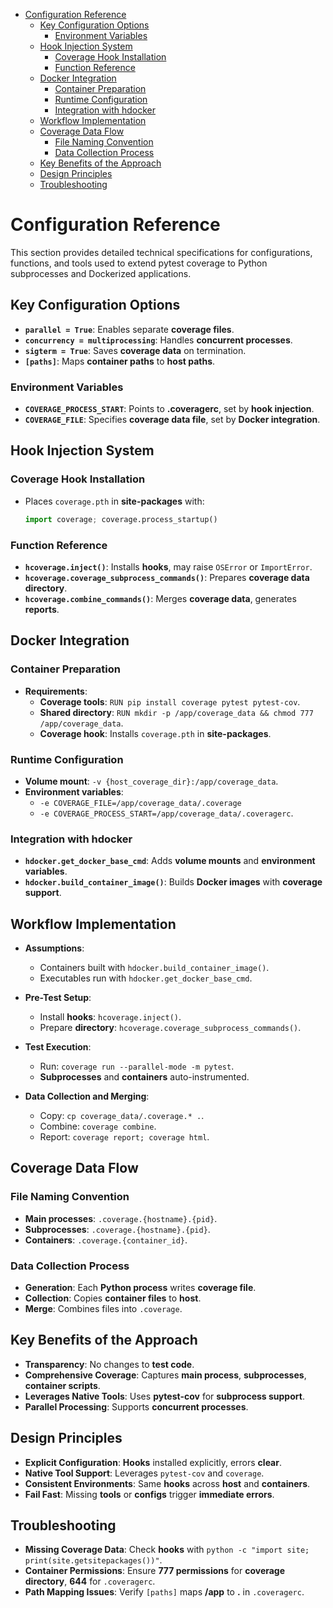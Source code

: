 <!-- toc -->

- [Configuration Reference](#configuration-reference)
  * [Key Configuration Options](#key-configuration-options)
    + [Environment Variables](#environment-variables)
  * [Hook Injection System](#hook-injection-system)
    + [Coverage Hook Installation](#coverage-hook-installation)
    + [Function Reference](#function-reference)
  * [Docker Integration](#docker-integration)
    + [Container Preparation](#container-preparation)
    + [Runtime Configuration](#runtime-configuration)
    + [Integration with hdocker](#integration-with-hdocker)
  * [Workflow Implementation](#workflow-implementation)
  * [Coverage Data Flow](#coverage-data-flow)
    + [File Naming Convention](#file-naming-convention)
    + [Data Collection Process](#data-collection-process)
  * [Key Benefits of the Approach](#key-benefits-of-the-approach)
  * [Design Principles](#design-principles)
  * [Troubleshooting](#troubleshooting)

<!-- tocstop -->

# Configuration Reference

This section provides detailed technical specifications for configurations,
functions, and tools used to extend pytest coverage to Python subprocesses and
Dockerized applications.

## Key Configuration Options

- **`parallel = True`**: Enables separate **coverage files**.
- **`concurrency = multiprocessing`**: Handles **concurrent processes**.
- **`sigterm = True`**: Saves **coverage data** on termination.
- **`[paths]`**: Maps **container paths** to **host paths**.

### Environment Variables

- **`COVERAGE_PROCESS_START`**: Points to **.coveragerc**, set by **hook
  injection**.
- **`COVERAGE_FILE`**: Specifies **coverage data file**, set by **Docker
  integration**.

## Hook Injection System

### Coverage Hook Installation

- Places `coverage.pth` in **site-packages** with:
  ```python
  import coverage; coverage.process_startup()
  ```

### Function Reference

- **`hcoverage.inject()`**: Installs **hooks**, may raise `OSError` or
  `ImportError`.
- **`hcoverage.coverage_subprocess_commands()`**: Prepares **coverage data
  directory**.
- **`hcoverage.combine_commands()`**: Merges **coverage data**, generates
  **reports**.

## Docker Integration

### Container Preparation

- **Requirements**:
  - **Coverage tools**: `RUN pip install coverage pytest pytest-cov`.
  - **Shared directory**:
    `RUN mkdir -p /app/coverage_data && chmod 777 /app/coverage_data`.
  - **Coverage hook**: Installs `coverage.pth` in **site-packages**.

### Runtime Configuration

- **Volume mount**: `-v {host_coverage_dir}:/app/coverage_data`.
- **Environment variables**:
  - `-e COVERAGE_FILE=/app/coverage_data/.coverage`
  - `-e COVERAGE_PROCESS_START=/app/coverage_data/.coveragerc`.

### Integration with hdocker

- **`hdocker.get_docker_base_cmd`**: Adds **volume mounts** and **environment
  variables**.
- **`hdocker.build_container_image()`**: Builds **Docker images** with
  **coverage support**.

## Workflow Implementation

- **Assumptions**:
  - Containers built with `hdocker.build_container_image()`.
  - Executables run with `hdocker.get_docker_base_cmd`.

- **Pre-Test Setup**:
  - Install **hooks**: `hcoverage.inject()`.
  - Prepare **directory**: `hcoverage.coverage_subprocess_commands()`.

- **Test Execution**:
  - Run: `coverage run --parallel-mode -m pytest`.
  - **Subprocesses** and **containers** auto-instrumented.

- **Data Collection and Merging**:
  - Copy: `cp coverage_data/.coverage.* .`.
  - Combine: `coverage combine`.
  - Report: `coverage report; coverage html`.

## Coverage Data Flow

### File Naming Convention

- **Main processes**: `.coverage.{hostname}.{pid}`.
- **Subprocesses**: `.coverage.{hostname}.{pid}`.
- **Containers**: `.coverage.{container_id}`.

### Data Collection Process

- **Generation**: Each **Python process** writes **coverage file**.
- **Collection**: Copies **container files** to **host**.
- **Merge**: Combines files into `.coverage`.

## Key Benefits of the Approach

- **Transparency**: No changes to **test code**.
- **Comprehensive Coverage**: Captures **main process**, **subprocesses**,
  **container scripts**.
- **Leverages Native Tools**: Uses **pytest-cov** for **subprocess support**.
- **Parallel Processing**: Supports **concurrent processes**.

## Design Principles

- **Explicit Configuration**: **Hooks** installed explicitly, errors **clear**.
- **Native Tool Support**: Leverages `pytest-cov` and `coverage`.
- **Consistent Environments**: Same **hooks** across **host** and
  **containers**.
- **Fail Fast**: Missing **tools** or **configs** trigger **immediate errors**.

## Troubleshooting

- **Missing Coverage Data**: Check **hooks** with
  `python -c "import site; print(site.getsitepackages())"`.
- **Container Permissions**: Ensure **777 permissions** for **coverage
  directory**, **644** for `.coveragerc`.
- **Path Mapping Issues**: Verify `[paths]` maps **/app** to **.** in
  `.coveragerc`.
